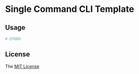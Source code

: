 # Single Command CLI Template

## Usage

```bash
# @TODO
```

## License

The [MIT License](./LICENSE)
